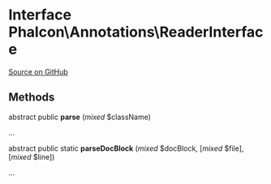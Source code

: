 # Interface **Phalcon\\Annotations\\ReaderInterface**

<a href="https://github.com/phalcon/cphalcon/blob/master/phalcon/annotations/readerinterface.zep" class="btn btn-default btn-sm">Source on GitHub</a>

## Methods
abstract public  **parse** (*mixed* $className)

...

abstract public static  **parseDocBlock** (*mixed* $docBlock, [*mixed* $file], [*mixed* $line])

...

